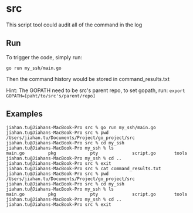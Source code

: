 # src
This script tool could audit all of the command in the log

## Run
To trigger the code, simply run:
```
go run my_ssh/main.go
```

Then the command history would be stored in command_results.txt

Hint: The GOPATH need to be src's parent repo, to set gopath, run: `export GOPATH=[paht/to/src's/parent/repo]`

## Examples
```
jiahan.tu@Jiahans-MacBook-Pro src % go run my_ssh/main.go
jiahan.tu@Jiahans-MacBook-Pro src % pwd
/Users/jiahan.tu/Documents/Project/go_project/src
jiahan.tu@Jiahans-MacBook-Pro src % cd my_ssh 
jiahan.tu@Jiahans-MacBook-Pro my_ssh % ls
main.go         pkg             pty             script.go       tools
jiahan.tu@Jiahans-MacBook-Pro my_ssh % cd ..
jiahan.tu@Jiahans-MacBook-Pro src % exit
jiahan.tu@Jiahans-MacBook-Pro src % cat command_results.txt 
jiahan.tu@Jiahans-MacBook-Pro src % pwd
/Users/jiahan.tu/Documents/Project/go_project/src
jiahan.tu@Jiahans-MacBook-Pro src % cd my_ssh 
jiahan.tu@Jiahans-MacBook-Pro my_ssh % ls
main.go         pkg             pty             script.go       tools
jiahan.tu@Jiahans-MacBook-Pro my_ssh % cd ..
jiahan.tu@Jiahans-MacBook-Pro src % exit
```